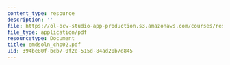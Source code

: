 ```yaml
---
content_type: resource
description: ''
file: https://ol-ocw-studio-app-production.s3.amazonaws.com/courses/res-6-003-electromechanical-dynamics-spring-2009/394be80fbcb70f2e515d84ad20b7d845_emdsoln_chp02.pdf
file_type: application/pdf
resourcetype: Document
title: emdsoln_chp02.pdf
uid: 394be80f-bcb7-0f2e-515d-84ad20b7d845
---
```

